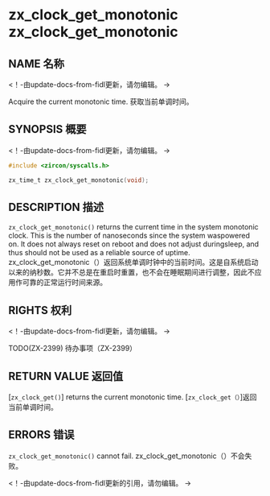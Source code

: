  
# zx_clock_get_monotonic  zx_clock_get_monotonic 

 
## NAME  名称 

<!-- Updated by update-docs-from-fidl, do not edit. -->  <！-由update-docs-from-fidl更新，请勿编辑。 ->

Acquire the current monotonic time.  获取当前单调时间。

 
## SYNOPSIS  概要 

<!-- Updated by update-docs-from-fidl, do not edit. -->  <！-由update-docs-from-fidl更新，请勿编辑。 ->

```c
#include <zircon/syscalls.h>

zx_time_t zx_clock_get_monotonic(void);
```
 

 
## DESCRIPTION  描述 

`zx_clock_get_monotonic()` returns the current time in the system monotonic clock. This is the number of nanoseconds since the system waspowered on. It does not always reset on reboot and does not adjust duringsleep, and thus should not be used as a reliable source of uptime. zx_clock_get_monotonic（）返回系统单调时钟中的当前时间。这是自系统启动以来的纳秒数。它并不总是在重启时重置，也不会在睡眠期间进行调整，因此不应用作可靠的正常运行时间来源。

 
## RIGHTS  权利 

<!-- Updated by update-docs-from-fidl, do not edit. -->  <！-由update-docs-from-fidl更新，请勿编辑。 ->

TODO(ZX-2399)  待办事项（ZX-2399）

 
## RETURN VALUE  返回值 

[`zx_clock_get()`] returns the current monotonic time.  [`zx_clock_get（）`]返回当前单调时间。

 
## ERRORS  错误 

`zx_clock_get_monotonic()` cannot fail.  zx_clock_get_monotonic（）不会失败。

<!-- References updated by update-docs-from-fidl, do not edit. -->  <！-由update-docs-from-fidl更新的引用，请勿编辑。 ->

